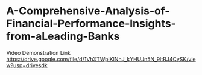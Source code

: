 # A-Comprehensive-Analysis-of-Financial-Performance-Insights-from-aLeading-Banks
Video Demonstration Link
https://drive.google.com/file/d/1VhXTWpIKlNhJ_kYHUJn5N_9ltRJ4CySK/view?usp=drivesdk

